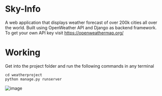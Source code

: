 # Sky-Info
A web application that displays weather forecast of over 200k cities all over the world. Built using OpenWeather API and Django as backend framework.
To get your own API key visit 
https://openweathermap.org/

# Working
Get into the project folder and run the following commands in any terminal
 ```
 cd weatherproject
 python manage.py runserver
 ```
 
 ![image](https://user-images.githubusercontent.com/105808186/179344996-0c1fbe5d-5650-49ef-bbef-90d2a1d6aabf.png)

